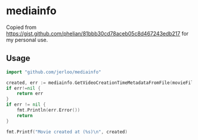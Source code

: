 # mediainfo

Copied from https://gist.github.com/phelian/81bbb30cd78aceb05c8d467243edb217 for my personal use.

## Usage

```go
import "github.com/jerloo/mediainfo"

created, err := mediainfo.GetVideoCreationTimeMetadataFromFile(movieFile)
if err!=nil {
    return err
}
if err != nil {
    fmt.Println(err.Error())
    return
}

fmt.Printf("Movie created at (%s)\n", created)
```